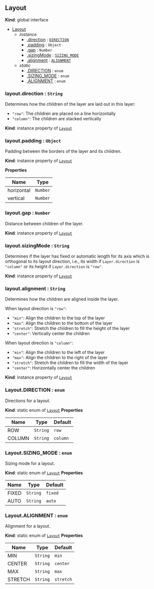 ## Layout
**Kind**: global interface

<a name="Layout"></a>
* [Layout](#Layout)
    * _instance_
        * [.direction](#Layout+direction) : [<code>DIRECTION</code>](#Fill+DIRECTION)
        * [.padding](#Layout+padding) : <code>Object</code>
        * [.gap](#Layout+gap) : <code>Number</code>
        * [.sizingMode](#Layout+sizingMode) : [<code>SIZING_MODE</code>](#Fill+SIZING_MODE)
        * [.alignment](#Layout+alignment) : [<code>ALIGNMENT</code>](#Fill+ALIGNMENT)
    * _static_
        * [.DIRECTION](#Layout.DIRECTION) : <code>enum</code>
        * [.SIZING_MODE](#Layout.SIZING_MODE) : <code>enum</code>
        * [.ALIGNMENT](#Layout.ALIGNMENT) : <code>enum</code>

<a name="Layout+direction"></a>
### layout.direction : <code>String</code>
Determines how the children of the layer are laid out in this layer:
 - `"row"`: The children are placed on a line horizontally
 - `"column"`: The children are stacked vertically

**Kind**: instance property of [<code>Layout</code>](#Layout)

<a name="Layout+padding"></a>
### layout.padding : <code>Object</code>
Padding between the borders of the layer and its children.

**Kind**: instance property of [<code>Layout</code>](#Layout)

**Properties**

| Name | Type |
| --- | --- |
| horizontal | <code>Number</code> |
| vertical | <code>Number</code> |

<a name="Layout+gap"></a>
### layout.gap : <code>Number</code>
Distance between children of the layer.

**Kind**: instance property of [<code>Layout</code>](#Layout)

<a name="Layout+sizingMode"></a>
### layout.sizingMode : <code>String</code>
Determines if the layer has fixed or automatic length for its axis which is orthogonal to its layout direction, i.e., its width if `Layer.direction` is `"column"` or its height if `Layer.direction` is `"row"`.

**Kind**: instance property of [<code>Layout</code>](#Layout)

<a name="Layout+alignment"></a>
### layout.alignment : <code>String</code>
Determines how the children are aligned inside the layer.

When layout direction is `"row"`:
- `"min"`: Align the children to the top of the layer
- `"max"`: Align the children to the bottom of the layer 
- `"stretch"`: Stretch the children to fill the height of the layer 
- `"center"`: Vertically center the children

When layout direction is `"column"`:
- `"min"`: Align the children to the left of the layer
- `"max"`: Align the children to the right of the layer 
- `"stretch"`: Stretch the children to fill the width of the layer 
- `"center"`: Horizontally center the children

**Kind**: instance property of [<code>Layout</code>](#Layout)

<a name="Layout+DIRECTION"></a>
### Layout.DIRECTION : <code>enum</code>
Directions for a layout.

**Kind**: static enum of [<code>Layout</code>](#Layout)
**Properties**

| Name | Type | Default |
| --- | --- | --- |
| ROW | <code>String</code> | <code>row</code> |
| COLUMN | <code>String</code> | <code>column</code> |

<a name="Layout+SIZING_MODE"></a>
### Layout.SIZING_MODE : <code>enum</code>
Sizing mode for a layout.

**Kind**: static enum of [<code>Layout</code>](#Layout)
**Properties**

| Name | Type | Default |
| --- | --- | --- |
| FIXED | <code>String</code> | <code>fixed</code> |
| AUTO | <code>String</code> | <code>auto</code> |

<a name="Layout+ALIGNMENT"></a>
### Layout.ALIGNMENT : <code>enum</code>
Alignment for a layout.

**Kind**: static enum of [<code>Layout</code>](#Layout)
**Properties**

| Name | Type | Default |
| --- | --- | --- |
| MIN | <code>String</code> | <code>min</code> |
| CENTER | <code>String</code> | <code>center</code> |
| MAX | <code>String</code> | <code>max</code> |
| STRETCH | <code>String</code> | <code>stretch</code> |
